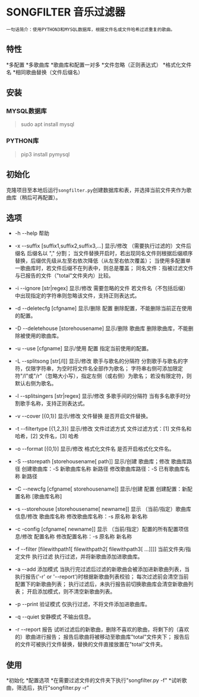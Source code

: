 SONGFILTER 音乐过滤器
===
    一句话简介：使用PYTHON3和MYSQL数据库，根据文件名或文件哈希过滤重复的歌曲。

特性
---
*多配置
*多歌曲库
*歌曲库和配置一对多
*文件忽略（正则表达式）
*格式化文件名
*相同歌曲替换（文件后缀名）

安装
---
### MYSQL数据库
>sudo apt install mysql

### PYTHON库
>pip3 install pymysql

初始化
---
克隆项目至本地后运行<code>songfilter.py</code>创建数据库和表，并选择当前文件夹作为歌曲库（稍后可再配置）。

选项
---
*   -h  --help  帮助

*   -x  --suffix [suffix1,suffix2,suffix3,...] 显示/修改 （需要执行过滤的）文件后缀名
后缀名以 "," 分割；
当文件替换开启时，若出现同名文件则根据后缀顺序替换，后缀优先级从左至右依次降低（从左至右依次覆盖）；
当使用多配置单一歌曲库时，若文件后缀不在列表中，则总是覆盖；
同名文件：指被过滤文件与已报告的文件（"total"文件夹内）比较。

*   -i  --ignore [str|regex] 显示/修改 需要忽略的文件
若文件名（不包括后缀）中出现指定的字符串则忽略该文件，支持正则表达式。

*   -d  --deletecfg [cfgname]  显示/删除 配置
删除配置，不能删除当前正在使用的配置。

*   -D  --deletehouse [storehousename] 显示/删除 歌曲库
删除歌曲库，不能删除被使用的歌曲库。

*   -u  --use [cfgname] 显示/使用 配置
指定当前使用的配置。

*   -L  --splitsong [str[/l]] 显示/修改 歌手与歌名的分隔符
分割歌手与歌名的字符，仅限字符串，为空时将文件名全部作为歌名；
字符串右侧可添加限定符"/l"或"/r"（忽略大小写），指定左侧（或右侧）为歌名；
若没有限定符，则默认右侧为歌名。

*   -l  --splitsingers [str|regex] 显示/修改 多歌手间的分隔符
当有多名歌手时分割歌手名称，支持正则表达式。

*   -v  --cover [{0,1}] 显示/修改 文件替换
是否开启文件替换。

*   -t  --filtertype [{1,2,3}] 显示/修改 文件过滤方式
文件过滤方式：[1] 文件名和哈希，[2] 文件名，[3] 哈希

*   -o  --format [{0,1}] 显示/修改 格式化文件名
是否开启格式化文件名。

*   -S  --storepath [storehousename[ path]] 显示/创建 歌曲库；修改 歌曲库路径
创建歌曲库：-S 新歌曲库名称 新路径
修改歌曲库路径：-S 已有歌曲库名称 新路径

*   -C  --newcfg [cfgname[ storehousename]] 显示/创建 配置
创建配置：新配置名称 [歌曲库名称]

*   -s  --storehouse [storehousename[ newname]] 显示 （当前/指定）歌曲库信息/修改 歌曲库名称
修改歌曲库名称：-s 原名称 新名称

*   -c  -config [cfgname[ newname]] 显示 （当前/指定）配置的所有配置项信息/修改 配置名称
修改配置名称：-s 原名称 新名称

*   -f  --filter [filewithpath1[ filewithpath2[ filewithpath3[ ...]]]] 当前文件夹/指定文件 执行过滤
执行过滤，并将新歌曲添加进歌曲库。

*   -a  --add 添加模式
当执行完过滤后过滤的新歌曲会被添加进新歌曲列表，当执行报告('-r' or '--report')时根据新歌曲列表校验；
每次过滤前会清空当前配置下的新歌曲列表；
执行过滤后，未执行报告前切换歌曲库会清空新歌曲列表；
开启添加模式，则不清空新歌曲列表。

*   -p  --print 验证模式
仅执行过滤，不将文件添加进歌曲库。

*   -q  --quiet 安静模式
不输出信息。

*   -r  --report 报告
试听过滤后的新歌曲，删除不喜欢的歌曲，将剩下的（喜欢的）歌曲进行报告；
报告后歌曲将被移动至歌曲库"total"文件夹下；
报告后的文件可被执行文件替换，替换的文件直接放置在"total"文件夹。

使用
---
*初始化
*配置选项
*在需要过滤文件的文件夹下执行"songfilter.py -f"
*试听歌曲，筛选后，执行"songfilter.py -r"
